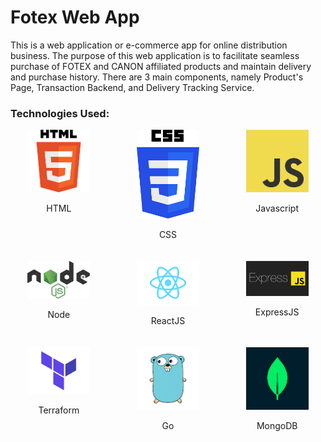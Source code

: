 # Fotex Web App

This is a web application or e-commerce app for online distribution business. The purpose of this web application is to facilitate seamless purchase of FOTEX and CANON affiliated products and maintain delivery and purchase history. There are 3 main components, namely Product's Page, Transaction Backend, and Delivery Tracking Service.

### Technologies Used:

<div style="display: grid; grid-template-columns: repeat(3, 1fr); gap: 20px;">
  <div style="text-align: center;">
    <img src="images/html.png" alt="HTML Logo" width="100">
    <p>HTML</p>
  </div>
  <div style="text-align: center;">
    <img src="images/css.png" alt="CSS Logo" width="100">
    <p>CSS</p>
  </div>
  <div style="text-align: center;">
    <img src="images/js.png" alt="Javascript Logo" width="100">
    <p>Javascript</p>
  </div>
  <div style="text-align: center;">
    <img src="images/nodejs.png" alt="Node.js Logo" width="100">
    <p>Node</p>
  </div>
  <div style="text-align: center;">
    <img src="images/reactjs.png" alt="React Logo" width="100">
    <p>ReactJS</p>
  </div>
  <div style="text-align: center;">
    <img src="images/ejs.png" alt="ExpressJS Logo" width="100">
    <p>ExpressJS</p>
  </div>
  <div style="text-align: center;">
    <img src="images/terraform.png" alt="Terraform Logo" width="100">
    <p>Terraform</p>
  </div>
  <div style="text-align: center;">
    <img src="images/go.png" alt="Go Logo" width="100">
    <p>Go</p>
  </div>
  <div style="text-align: center;">
    <img src="images/mongodb.png" alt="MongoDB Logo" width="100">
    <p>MongoDB</p>
  </div>
</div>
